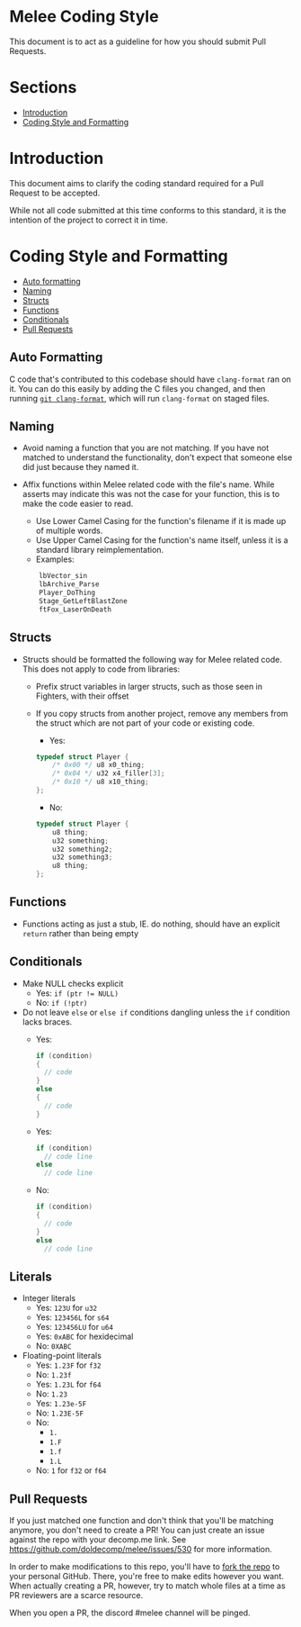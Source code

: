 # <a name="heading"></a>Melee Coding Style

This document is to act as a guideline for how you should submit Pull Requests.

# Sections

- [Introduction](#introduction)
- [Coding Style and Formatting](#coding-style-and-formatting)


# <a name="introduction"></a>Introduction

This document aims to clarify the coding standard required for a Pull Request to be accepted.

While not all code submitted at this time conforms to this standard, it is the intention of the project to correct it in time.


# <a name="coding-style-and-formatting"></a>Coding Style and Formatting

- [Auto formatting](#auto-formatting)
- [Naming](#naming)
- [Structs](#structs)
- [Functions](#functions)
- [Conditionals](#conditionals)
- [Pull Requests](#prs)

## <a name="auto-formatting"></a>Auto Formatting
C code that's contributed to this codebase should have `clang-format` ran on it. You can do this easily by adding the C files you changed, and then running [`git clang-format`](https://ortogonal.github.io/cpp/git-clang-format/), which will run `clang-format` on staged files.

## <a name="naming"></a>Naming
- Avoid naming a function that you are not matching. If you have not matched to understand the functionality, don't expect that someone else did just because they named it.
- Affix functions within Melee related code with the file's name. While asserts may indicate this was not the case for your function, this is to make the code easier to read.
	- Use Lower Camel Casing for the function's filename if it is made up of multiple words.
	- Use Upper Camel Casing for the function's name itself, unless it is a standard library reimplementation.
	- Examples:

	```c
		lbVector_sin
		lbArchive_Parse
		Player_DoThing
		Stage_GetLeftBlastZone
		ftFox_LaserOnDeath
	```

## <a name="structs"></a>Structs
- Structs should be formatted the following way for Melee related code. This does not apply to code from libraries:
	- Prefix struct variables in larger structs, such as those seen in Fighters, with their offset
	- If you copy structs from another project, remove any members from the struct which are not part of your code or existing code.
		- Yes:

		```c
		typedef struct Player {
			/* 0x00 */ u8 x0_thing;
			/* 0x04 */ u32 x4_filler[3];
			/* 0x10 */ u8 x10_thing;
		};
		```
		- No:
		```c
		typedef struct Player {
			u8 thing;
			u32 something;
			u32 something2;
			u32 something3;
			u8 thing;
		};
		```

## <a name="functions"></a>Functions
- Functions acting as just a stub, IE. do nothing, should have an explicit ```return``` rather than being empty

## <a name="conditionals"></a>Conditionals
- Make NULL checks explicit
	- Yes: `if (ptr != NULL)`
	- No: `if (!ptr)`
- Do not leave `else` or `else if` conditions dangling unless the `if` condition lacks braces.
  - Yes:

    ```c
    if (condition)
    {
      // code
    }
    else
    {
      // code
    }
    ```
  - Yes:

    ```c
    if (condition)
      // code line
    else
      // code line
    ```
  - No:

    ```c
    if (condition)
    {
      // code
    }
    else
      // code line
    ```

## <a name="literals"></a>Literals
- Integer literals
  - Yes: `123U` for `u32`
  - Yes: `123456L` for `s64`
  - Yes: `123456LU` for `u64`
  - Yes: `0xABC` for hexidecimal
  - No: `0XABC`
- Floating-point literals
  - Yes: `1.23F` for `f32`
  - No: `1.23f`
  - Yes: `1.23L` for `f64`
  - No: `1.23`
  - Yes: `1.23e-5F`
  - No: `1.23E-5F`
  - No:
    - `1.`
    - `1.F`
    - `1.f`
    - `1.L`
  - No: `1` for `f32` or `f64`

## <a name="prs"></a>Pull Requests

If you just matched one function and don't think that you'll be matching anymore, you don't need to create a PR! You can just create an issue against the repo with your decomp.me link. See https://github.com/doldecomp/melee/issues/530 for more information.

In order to make modifications to this repo, you'll have to [fork the repo](https://docs.github.com/en/get-started/quickstart/fork-a-repo) to your personal GitHub. There, you're free to make edits however you want. When actually creating a PR, however, try to match whole files at a time as PR reviewers are a scarce resource.

When you open a PR, the discord #melee channel will be pinged.
